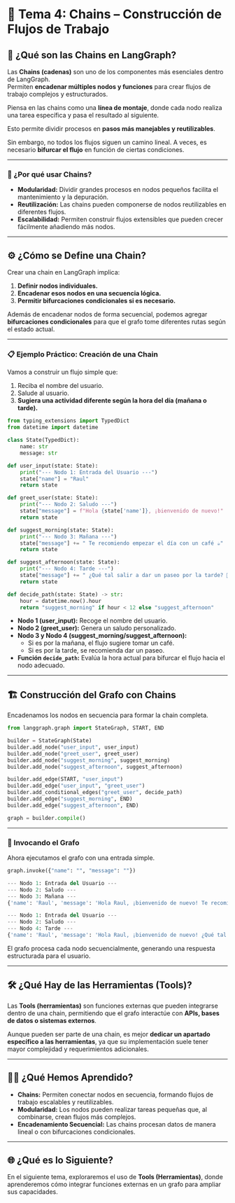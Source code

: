# 🔗 Tema 4: Chains – Construcción de Flujos de Trabajo  

## 🚀 ¿Qué son las Chains en LangGraph?  

Las **Chains (cadenas)** son uno de los componentes más esenciales dentro de LangGraph.  
Permiten **encadenar múltiples nodos y funciones** para crear flujos de trabajo complejos y estructurados.  

Piensa en las chains como una **línea de montaje**, donde cada nodo realiza una tarea específica y pasa el resultado al siguiente.  

Esto permite dividir procesos en **pasos más manejables y reutilizables**. 

Sin embargo, no todos los flujos siguen un camino lineal. A veces, es necesario **bifurcar el flujo** en función de ciertas condiciones.  


---

### 🧠 ¿Por qué usar Chains?  

- **Modularidad:** Dividir grandes procesos en nodos pequeños facilita el mantenimiento y la depuración.  
- **Reutilización:** Las chains pueden componerse de nodos reutilizables en diferentes flujos.  
- **Escalabilidad:** Permiten construir flujos extensibles que pueden crecer fácilmente añadiendo más nodos.  

---

## ⚙️ ¿Cómo se Define una Chain?  

Crear una chain en LangGraph implica:  
1. **Definir nodos individuales.**  
2. **Encadenar esos nodos en una secuencia lógica.**  
3. **Permitir bifurcaciones condicionales si es necesario.**  

Además de encadenar nodos de forma secuencial, podemos agregar **bifurcaciones condicionales** para que el grafo tome diferentes rutas según el estado actual.  

---

### 📋 Ejemplo Práctico: Creación de una Chain  

Vamos a construir un flujo simple que:  
1. Reciba el nombre del usuario.  
2. Salude al usuario.  
3. **Sugiera una actividad diferente según la hora del día (mañana o tarde).**  
 
```python
from typing_extensions import TypedDict
from datetime import datetime

class State(TypedDict):
    name: str
    message: str

def user_input(state: State):
    print("--- Nodo 1: Entrada del Usuario ---")
    state["name"] = "Raul"
    return state

def greet_user(state: State):
    print("--- Nodo 2: Saludo ---")
    state["message"] = f"Hola {state['name']}, ¡bienvenido de nuevo!"
    return state

def suggest_morning(state: State):
    print("--- Nodo 3: Mañana ---")
    state["message"] += " Te recomiendo empezar el día con un café ☕️"
    return state

def suggest_afternoon(state: State):
    print("--- Nodo 4: Tarde ---")
    state["message"] += " ¿Qué tal salir a dar un paseo por la tarde? 🚶‍♂️"
    return state

def decide_path(state: State) -> str:
    hour = datetime.now().hour
    return "suggest_morning" if hour < 12 else "suggest_afternoon"
``` 

- **Nodo 1 (user_input):** Recoge el nombre del usuario.  
- **Nodo 2 (greet_user):** Genera un saludo personalizado.  
- **Nodo 3 y Nodo 4 (suggest_morning/suggest_afternoon):**  
  - Si es por la mañana, el flujo sugiere tomar un café.  
  - Si es por la tarde, se recomienda dar un paseo.  
- **Función `decide_path`:** Evalúa la hora actual para bifurcar el flujo hacia el nodo adecuado.   

---

## 🏗️ Construcción del Grafo con Chains  

Encadenamos los nodos en secuencia para formar la chain completa.  
```python
from langgraph.graph import StateGraph, START, END

builder = StateGraph(State)
builder.add_node("user_input", user_input)
builder.add_node("greet_user", greet_user)
builder.add_node("suggest_morning", suggest_morning)
builder.add_node("suggest_afternoon", suggest_afternoon)

builder.add_edge(START, "user_input")
builder.add_edge("user_input", "greet_user")
builder.add_conditional_edges("greet_user", decide_path)
builder.add_edge("suggest_morning", END)
builder.add_edge("suggest_afternoon", END)

graph = builder.compile()
```

---



### 🚀 Invocando el Grafo  

Ahora ejecutamos el grafo con una entrada simple.  
```python
graph.invoke({"name": "", "message": ""})
``` 

```python title="Resultado 1"
--- Nodo 1: Entrada del Usuario ---
--- Nodo 2: Saludo ---
--- Nodo 3: Mañana ---
{'name': 'Raul', 'message': 'Hola Raul, ¡bienvenido de nuevo! Te recomiendo empezar el día con un café ☕️'}
```
```python title="Resultado 2"
--- Nodo 1: Entrada del Usuario ---
--- Nodo 2: Saludo ---
--- Nodo 4: Tarde ---
{'name': 'Raul', 'message': 'Hola Raul, ¡bienvenido de nuevo! ¿Qué tal salir a dar un paseo por la tarde? 🚶‍♂️'}
```


El grafo procesa cada nodo secuencialmente, generando una respuesta estructurada para el usuario.  

---

## 🛠️ ¿Qué Hay de las Herramientas (Tools)?  

Las **Tools (herramientas)** son funciones externas que pueden integrarse dentro de una chain, permitiendo que el grafo interactúe con **APIs, bases de datos o sistemas externos**.  

Aunque pueden ser parte de una chain, es mejor **dedicar un apartado específico a las herramientas**, ya que su implementación suele tener mayor complejidad y requerimientos adicionales.  

---

## 🧑‍🏫 ¿Qué Hemos Aprendido?  

- **Chains:** Permiten conectar nodos en secuencia, formando flujos de trabajo escalables y reutilizables.  
- **Modularidad:** Los nodos pueden realizar tareas pequeñas que, al combinarse, crean flujos más complejos.  
- **Encadenamiento Secuencial:** Las chains procesan datos de manera lineal o con bifurcaciones condicionales.  

---

## 🌐 ¿Qué es lo Siguiente?  

En el siguiente tema, exploraremos el uso de **Tools (Herramientas)**, donde aprenderemos cómo integrar funciones externas en un grafo para ampliar sus capacidades.  
